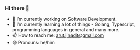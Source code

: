 ### Hi there 👋

- 🔭 I’m currently working on Software Development.
- 🌱 I’m currently learning a lot of things - Golang, Typescript, programming languages in general and many more.
- 📫 How to reach me: arut.jinadit@gmail.com
- 😄 Pronouns: he/him
